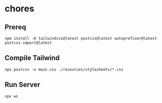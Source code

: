 # chores

## Prereq
`npm install -D tailwindcss@latest postcss@latest autoprefixer@latest postcss-import@latest`

## Compile Tailwind
`npx postcss -o main.css ./resources/stylesheets/*.css`

## Run Server
`npx ws`